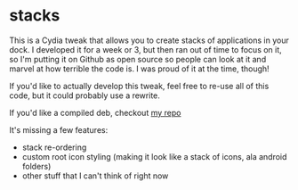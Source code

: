 # stacks

This is a Cydia tweak that allows you to create stacks of applications in your dock. I developed it for a week or 3, but then ran out of time to focus on it, so I'm putting it on Github as open source so people can look at it and marvel at how terrible the code is. I was proud of it at the time, though!

If you'd like to actually develop this tweak, feel free to re-use all of this code, but it could probably use a rewrite.

If you'd like a compiled deb, checkout [my repo](http://cydia.myrepospace.com/MattCMultimedia)

It's missing a few features:
- stack re-ordering
- custom root icon styling (making it look like a stack of icons, ala android folders)
- other stuff that I can't think of right now

